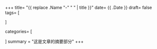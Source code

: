 +++
title= "{{ replace .Name "-" " " | title }}"
date= {{ .Date }}
draft= false
tags= [



]

categories= [



]
summary = "这是文章的摘要部分"
+++



